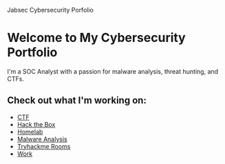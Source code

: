   Jabsec Cybersecurity Porfolio

Welcome to My Cybersecurity Portfolio
=====================================

I'm a SOC Analyst with a passion for malware analysis, threat hunting, and CTFs.

Check out what I'm working on:
--------

*   [CTF](ctf/ctf.md)
*   [Hack the Box](hackthebox/hackthebox.md)
*   [Homelab](homelab/homelab.md)
*   [Malware Analysis](malware/malware.md)
*   [Tryhackme Rooms](tryhackme/tryhackme.md)
*   [Work](work/work.md)

